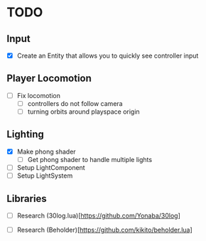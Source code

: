 # TODO

## Input
- [x] Create an Entity that allows you to quickly see controller input

## Player Locomotion
- [ ] Fix locomotion
    - [ ] controllers do not follow camera
    - [ ] turning orbits around playspace origin

## Lighting
- [x] Make phong shader
    - [ ] Get phong shader to handle multiple lights
- [ ] Setup LightComponent
- [ ] Setup LightSystem

## Libraries
- [ ] Research (30log.lua)[https://github.com/Yonaba/30log]
- [ ] Research (Beholder)[https://github.com/kikito/beholder.lua]

